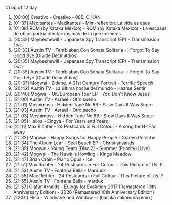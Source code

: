#Log of 12 day

1. [00:00] Creativo - Creativo - 085. C-KAN
1. [01:37] Meditantes - Meditantes - Mini-reflexión: La vida es caos
1. [01:38] ROM (by Xataka México) - ROM (by Xataka México) - La escasez de chips podría afectarnos más de lo que creemos
1. [20:32] Maybeshewill - Japanese Spy Transcript (EP) - Transmission Two
1. [20:33] Austin TV - Temblaban Con Sonata Solitaria - I Forgot To Say Good Bye (Olvidé Decir Adios)
1. [20:35] Maybeshewill - Japanese Spy Transcript (EP) - Transmission Two
1. [20:35] Austin TV - Temblaban Con Sonata Solitaria - I Forgot To Say Good Bye (Olvidé Decir Adios)
1. [20:37] Mogwai - Zidane, A 21st Century Portrait - Terrific Speech
1. [20:42] Austin TV - La última noche del mundo - Hazme Sentir
1. [20:48] Mogwai - UK/European Tour EP - You Don't Know Jesus
1. [21:00] Austin TV - Asrael - Otro sueño
1. [21:01] Moshimoss - Hidden Tape No.66 - Slow Days It Was Super
1. [21:03] Austin TV - Asrael - Otro sueño
1. [21:03] Moshimoss - Hidden Tape No.66 - Slow Days It Was Super
1. [21:05] Helios - Eingya - For Years and Years
1. [21:11] Max Richter - 24 Postcards in Full Colour - A song for H ⁄ Far away
1. [21:32] Mogwai - Happy Songs for Happy People - Golden Porsche
1. [21:34] The Album Leaf - Seal Beach EP - Christiansands
1. [21:39] Mogwai - Young Team [Disc 2] - Summer (Priority) [Live]
1. [21:42] Mogwai - The Hawk is Howling - Kings Meadow
1. [21:47] Brian Crain - Piano Opus - Ice
1. [21:51] Max Richter - 24 Postcards in Full Colour - This Picture of Us. P.
1. [21:53] Austin TV - Fontana Bella - Marduck
1. [21:55] Max Richter - 24 Postcards in Full Colour - This Picture of Us. P.
1. [21:55] Austin TV - Fontana Bella - marduk
1. [21:57] Ólafur Arnalds - Eulogy for Evolution 2017 (Remastered 10th Anniversary Edition) - 3326 (Remastered 10th Anniversary Edition)
1. [22:01] Flica - Windvane and Window - i (haruka nakamura remix)
